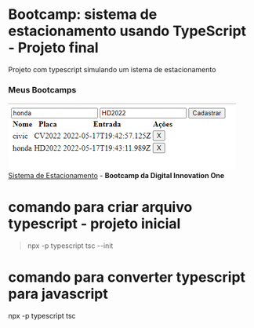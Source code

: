 # Bootcamp: sistema de estacionamento usando TypeScript - Projeto final
 Projeto com typescript simulando um istema de estacionamento
### Meus Bootcamps 

![Bootcamp Logo](https://github.com/artstar10/Dio/blob/master/spread-fullstack-developer/estacionamento/imagem-do-projeto-resultado.png "Logo") [Sistema de Estacionamento](https://github.com/artstar10/Dio/tree/master/spread-fullstack-developer/estacionamento)  - **Bootcamp da Digital Innovation One**


# comando para criar arquivo typescript - projeto inicial
> npx -p typescript tsc --init
# comando para converter typescript para javascript
npx -p typescript tsc 
